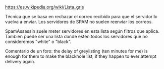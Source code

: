 https://es.wikipedia.org/wiki/Lista_gris

Técnica que se basa en rechazar el correo recibido para que el servidor lo vuelva a enviar.
Los servidores de SPAM no suelen reenviar los correos.

SpamAssassin suele meter servidores en esta lista según filtros que aplica.
También puede ser una lista donde estén todos los servidores que no consideremos "white" o "black".


Comentario de un foro:
the delay of greylisting (ten minutes for me) is enough for them to make the blackhole list, if they happen to ever attempt delivery again.
